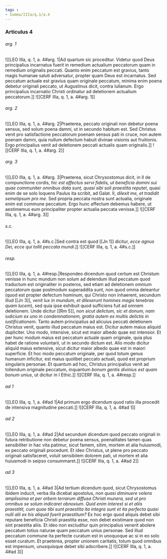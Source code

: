 ```yaml
---
tags : 
- Summa/IIIa/q.1/a.4
---
```


### Articulus 4

###### arg. 1
![[LEO IIIa, q. 1, a. 4#arg. 1|Ad quartum sic proceditur. Videtur quod Deus principalius incarnatus fuerit in remedium actualium peccatorum quam in remedium originalis peccati. Quanto enim peccatum est gravius, tanto magis humanae saluti adversatur, propter quam Deus est incarnatus. Sed peccatum actuale est gravius quam originale peccatum, minima enim poena debetur originali peccato, ut Augustinus dicit, contra Iulianum. Ergo principalius incarnatio Christi ordinatur ad deletionem actualium peccatorum.]]
![[CERF IIIa, q. 1, a. 4#arg. 1]]

###### arg. 2
![[LEO IIIa, q. 1, a. 4#arg. 2|Praeterea, peccato originali non debetur poena sensus, sed solum poena damni, ut in secundo habitum est. Sed Christus venit pro satisfactione peccatorum poenam sensus pati in cruce, non autem poenam damni, quia nullum defectum habuit divinae visionis aut fruitionis. Ergo principalius venit ad deletionem peccati actualis quam originalis.]]
![[CERF IIIa, q. 1, a. 4#arg. 2]]

###### arg. 3
![[LEO IIIa, q. 1, a. 4#arg. 3|Praeterea, sicut Chrysostomus dicit, in II de compunctione cordis, *hic est affectus servi fidelis, ut beneficia domini sui quae communiter omnibus data sunt, quasi sibi soli praestita reputet*, quasi enim de se solo loquens Paulus ita scribit, ad Galat. II, *dilexit me, et tradidit semetipsum pro me*. Sed propria peccata nostra sunt actualia, originale enim est commune peccatum. Ergo hunc affectum debemus habere, ut aestimemus eum principaliter propter actualia peccata venisse.]]
![[CERF IIIa, q. 1, a. 4#arg. 3]]

###### s.c.
![[LEO IIIa, q. 1, a. 4#s.c.|Sed contra est quod [[Jn 1]] dicitur, *ecce agnus Dei, ecce qui tollit peccata mundi*.]]
![[CERF IIIa, q. 1, a. 4#s.c.]]

###### resp.
![[LEO IIIa, q. 1, a. 4#resp.|Respondeo dicendum quod certum est Christum venisse in hunc mundum non solum ad delendum illud peccatum quod traductum est originaliter in posteros, sed etiam ad deletionem omnium peccatorum quae postmodum superaddita sunt, non quod omnia deleantur (quod est propter defectum hominum, qui Christo non inhaerent, secundum illud [[Jn 3]], *venit lux in mundum, et dilexerunt homines magis tenebras quam lucem*), sed quia ipse exhibuit quod sufficiens fuit ad omnem deletionem. Unde dicitur [[Rm 5]], *non sicut delictum, sic et donum, nam iudicium ex uno in condemnationem, gratia autem ex multis delictis in iustificationem*. Tanto autem principalius ad alicuius peccati deletionem Christus venit, quanto illud peccatum maius est. Dicitur autem maius aliquid dupliciter. Uno modo, intensive, sicut est maior albedo quae est intensior. Et per hunc modum maius est peccatum actuale quam originale, quia plus habet de ratione voluntarii, ut in secundo dictum est. Alio modo dicitur aliquid maius extensive, sicut dicitur maior albedo quae est in maiori superficie. Et hoc modo peccatum originale, per quod totum genus humanum inficitur, est maius quolibet peccato actuali, quod est proprium singularis personae. Et quantum ad hoc, Christus principalius venit ad tollendum originale peccatum, inquantum *bonum gentis divinius est quam bonum unius*, ut dicitur in I Ethic.]]
![[CERF IIIa, q. 1, a. 4#resp.]]

###### ad 1
![[LEO IIIa, q. 1, a. 4#ad 1|Ad primum ergo dicendum quod ratio illa procedit de intensiva magnitudine peccati.]]
![[CERF IIIa, q. 1, a. 4#ad 1]]

###### ad 2
![[LEO IIIa, q. 1, a. 4#ad 2|Ad secundum dicendum quod peccato originali in futura retributione non debetur poena sensus, poenalitates tamen quas sensibiliter in hac vita patimur, sicut famem, sitim, mortem et alia huiusmodi, ex peccato originali procedunt. Et ideo Christus, ut plene pro peccato originali satisfaceret, voluit sensibilem dolorem pati, ut mortem et alia huiusmodi in seipso consummaret.]]
![[CERF IIIa, q. 1, a. 4#ad 2]]

###### ad 3
![[LEO IIIa, q. 1, a. 4#ad 3|Ad tertium dicendum quod, sicut Chrysostomus ibidem inducit, verba illa dicebat apostolus, *non quasi diminuere volens amplissima et per orbem terrarum diffusa Christi munera, sed ut pro omnibus se solum indicaret obnoxium. Quid enim interest si et aliis praestitit, cum quae tibi sunt praestita ita integra sunt et ita perfecta quasi nulli alii ex his aliquid fuerit praestitum?* Ex hoc ergo quod aliquis debet sibi reputare beneficia Christi praestita esse, non debet existimare quod non sint praestita aliis. Et ideo non excluditur quin principalius venerit abolere peccatum totius naturae quam peccatum unius personae. Sed illud peccatum commune ita perfecte curatum est in unoquoque ac si in eo solo esset curatum. Et praeterea, propter unionem caritatis, totum quod omnibus est impensum, unusquisque debet sibi adscribere.]]
![[CERF IIIa, q. 1, a. 4#ad 3]]

